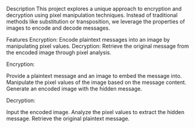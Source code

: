 Description
This project explores a unique approach to encryption and decryption using pixel manipulation techniques. Instead of traditional methods like substitution or transposition, we leverage the properties of images to encode and decode messages.

Features
Encryption: Encode plaintext messages into an image by manipulating pixel values.
Decryption: Retrieve the original message from the encoded image through pixel analysis.

Encryption:

Provide a plaintext message and an image to embed the message into.
Manipulate the pixel values of the image based on the message content.
Generate an encoded image with the hidden message.

Decryption:

Input the encoded image.
Analyze the pixel values to extract the hidden message.
Retrieve the original plaintext message.
